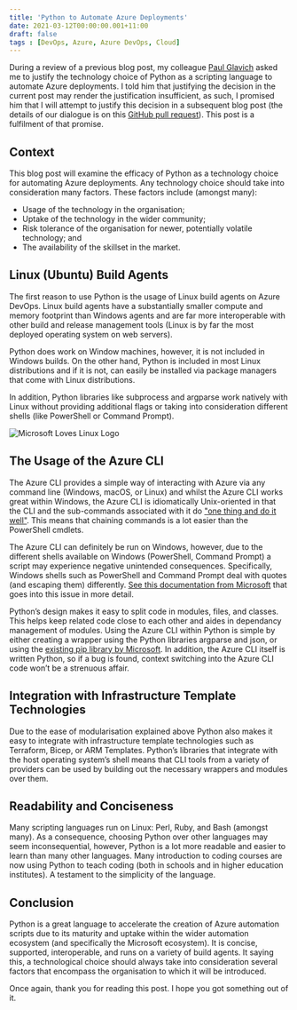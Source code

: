 ```yaml
---
title: 'Python to Automate Azure Deployments'
date: 2021-03-12T00:00:00.001+11:00
draft: false
tags : [DevOps, Azure, Azure DevOps, Cloud]
---
```


During a review of a previous blog post, my colleague [Paul Glavich](https://weblogs.asp.net/pglavich) asked me to
justify the technology choice of Python as a scripting language to automate
Azure deployments. I told him that justifying the decision in the current post
may render the justification insufficient, as such, I promised him that I will
attempt to justify this decision in a subsequent blog post (the details of our
dialogue is on this [GitHub pull
request](https://github.com/RaphHaddad/blog/pull/22)).
This post is a fulfilment of that promise.

## Context

This blog post will examine the efficacy of Python as a technology choice for
automating Azure deployments. Any technology choice should take into
consideration
many factors. These factors include (amongst many):

- Usage of the technology in the organisation;
- Uptake of the technology in the wider community;
- Risk tolerance of the organisation for newer, potentially volatile technology; and
- The availability of the skillset in the market.

## Linux (Ubuntu) Build Agents

The first reason to use Python is the usage of Linux build agents on Azure DevOps. Linux build agents have a substantially smaller compute and memory footprint than Windows agents and are far more interoperable with other build and release management tools (Linux is by far the most deployed operating system on web servers).

Python does work on Window machines, however, it is not included in Windows builds. On the other hand, Python is included in most Linux distributions and if it is not, can easily be installed via package managers that come with Linux distributions.

In addition, Python libraries like subprocess and argparse work natively with Linux without providing additional flags or taking into consideration different shells (like PowerShell or Command Prompt).

![Microsoft Loves Linux Logo](/images/ms-heart-linux.png "Microsoft Loves Linux Logo")

## The Usage of the Azure CLI

The Azure CLI provides a simple way of interacting with Azure via any command line (Windows, macOS, or Linux) and whilst the Azure CLI works great within Windows, the Azure CLI is idiomatically Unix-oriented in that the CLI and the sub-commands associated with it do ["one thing and do it well"](https://en.m.wikipedia.org/wiki/Unix_philosophy). This means that chaining commands is a lot easier than the PowerShell cmdlets.

The Azure CLI can definitely be run on Windows, however, due to the different shells available on Windows (PowerShell, Command Prompt) a script may experience negative unintended consequences. Specifically, Windows shells such as PowerShell and Command Prompt deal with quotes (and escaping them) differently. [See this documentation from Microsoft](https://docs.microsoft.com/en-us/cli/azure/use-cli-effectively#quoting-issues) that goes into this issue in more detail.

Python’s design makes it easy to split code in modules, files, and classes. This helps keep related code close to each other and aides in dependancy management of modules. Using the Azure CLI within Python is simple by either creating a wrapper using the Python libraries argparse and json, or using the [existing pip library by Microsoft](https://github.com/Azure/azure-cli). In addition, the Azure CLI itself is written Python, so if a bug is found, context switching into the Azure CLI code won’t be a strenuous affair.  

## Integration with Infrastructure Template Technologies

Due to the ease of modularisation explained above Python also makes it easy to integrate with infrastructure template technologies such as Terraform, Bicep, or ARM Templates.  Python’s libraries that integrate with the host operating system’s shell means that CLI tools from a variety of providers can be used by building out the necessary wrappers and modules over them. 

## Readability and Conciseness

Many scripting languages run on Linux: Perl, Ruby, and Bash (amongst many). As a consequence, choosing Python over other languages may seem inconsequential, however, Python is a lot more readable and easier to learn than many other languages. Many introduction to coding courses are now using Python to teach coding (both in schools and in higher education institutes). A testament to the simplicity of the language. 

## Conclusion

Python is a great language to accelerate the creation of Azure automation scripts due to its maturity and uptake within the wider automation ecosystem (and specifically the Microsoft ecosystem). It is concise, supported,  interoperable, and runs on a variety of build agents. It saying this, a technological choice should always take into consideration several factors that encompass the organisation to which it will be introduced.

Once again, thank you for reading this post. I hope you got something out of it. 

